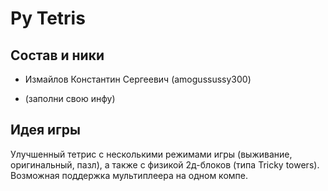 # Py Tetris

## Состав и ники

* Измайлов Константин Сергеевич (amogussussy300)

* (заполни свою инфу)

## Идея игры

Улучшенный тетрис с несколькими режимами игры (выживание, оригинальный, пазл), а также с физикой 2д-блоков (типа Tricky towers). Возможная поддержка мультиплеера на одном компе.
